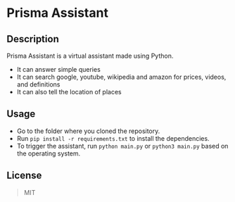 # Prisma Assistant

## Description

Prisma Assistant is a virtual assistant made using Python.

- It can answer simple queries
- It can search google, youtube, wikipedia and amazon for prices, videos, and definitions
- It can also tell the location of places

## Usage

- Go to the folder where you cloned the repository.
- Run `pip install -r requirements.txt` to install the dependencies.
- To trigger the assistant, run `python main.py` or `python3 main.py` based on the operating system.

## License

> MIT
